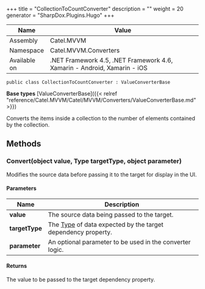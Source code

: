 

+++
title = "CollectionToCountConverter" 
description = ""
weight = 20
generator = "SharpDox.Plugins.Hugo"
+++

Name|Value
---|---
Assembly|Catel.MVVM
Namespace|Catel.MVVM.Converters
Available on|.NET Framework 4.5, .NET Framework 4.6, Xamarin - Android, Xamarin - iOS

```
public class CollectionToCountConverter : ValueConverterBase
```

**Base types**
[ValueConverterBase]({{< relref "reference/Catel.MVVM/Catel/MVVM/Converters/ValueConverterBase.md" >}})

Converts the items inside a collection to the number of elements contained by the collection.

## Methods

### Convert(object value, Type targetType, object parameter)

Modifies the source data before passing it to the target for display in the UI.

#### Parameters

Name|Description
---|---
**value**|The source data being passed to the target.
**targetType**|The [Type](#) of data expected by the target dependency property.
**parameter**|An optional parameter to be used in the converter logic.

#### Returns

The value to be passed to the target dependency property.

